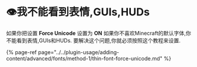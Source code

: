 # 👁我不能看到表情,GUIs,HUDs

如果你把设置 **Force Unicode** 设置为 **ON** 如果你不喜欢Minecraft的默认字体,你不能看到表情,GUIs和HUDs. 要解决这个问题,你就必须按照这个教程来设置.

{% page-ref page="../../plugin-usage/adding-content/advanced/fonts/method-1/thin-font-force-unicode.md" %}

